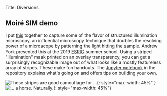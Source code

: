 Title: Diversions

## Moiré SIM demo

I put [this](https://github.com/bkcooper/moire-sim-demo) together to
capture some of the flavor of structured illumination microscopy, an
influential microscopy technique that doubles the resolving power of a
microscope by patterning the light hitting the sample. Andrew York
presented this at the 2019 [ESRIC](https://www.esric.org) summer
school. Using a striped "illumination" mask printed on an overlay
transparency, you can get a surprisingly recognizable image out of
what looks like a mostly featureless array of stripes. These make fun
handouts.  The [Jupyter
notebook](https://github.com/bkcooper/moire-sim-demo/blob/master/sim-demo.ipynb)
in the repository explains what's going on and offers tips on building
your own.

![These stripes are good camouflage for ...]({filename}../images/small_stripe_pattern.png){: style="max-width: 45%" } ![... a horse. Naturally.]({filename}../images/stripe_product.png){: style="max-width: 45%"}
